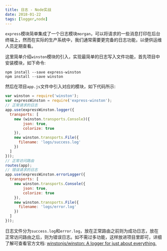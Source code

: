 ```yaml
---
title: 日志 - Node实战
date: 2018-01-22
tags: [logger,node]
---
```


`express`模块简单集成了一个日志模块`morgan`，可以将请求的一些消息打印在后台终端上，然而在实际的生产系统中，我们通常需要更完备的日志功能，以便供运维人员定期查看。

这里简单介绍`winston`模块的引入，实现最简单的日志写入文件功能，首先项目中安装模块，如下命令:

```
npm install --save express-winston
npm install --save winston
```

然后在项目`app.js`文件中引入对应的模块，如下代码所示: 

```js
var winston = require('winston');
var expressWinston = require('express-winston');
// 正常请求的日志
app.use(expressWinston.logger({
  transports: [
    new (winston.transports.Console)({
        json: true,
        colorize: true
    }),
    new winston.transports.File({
      filename: 'logs/success.log'
    })
  ]
}));
// 正常访问路由
routes(app);
// 错误请求的日志
app.use(expressWinston.errorLogger({
  transports: [
    new winston.transports.Console({
        json: true,
        colorize: true
    }),
    new winston.transports.File({
      filename: 'logs/error.log'
    })
  ]
}));
```

日志文件分为`success.log`和`error.log`，放在正常路由之前则为成功日志，放在正常访问路由之后，则为错误日志。如不需过多功能，这样放进项目里即可，详细了解可查看官方文档: [winstonjs/winston: A logger for just about everything.](https://github.com/winstonjs/winston)